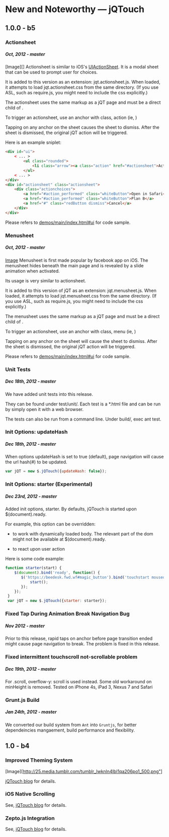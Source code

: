 # New and Noteworthy — jQTouch

## 1.0.0 - b5

### Actionsheet

##### Oct, 2012 - master

[Image][] Actionsheet is similar to iOS's [UIActionSheet][2]. It is a modal sheet that can be used to prompt user for choices. 

It is added to this version as an extension: jqt.actionsheet.js. When loaded, it attempts to load jqt.actionsheet.css from the same directory. (If you use ASL, such as require.js, you might need to include the css explicitly.) 

The actionsheet uses the same markup as a jQT page and must be a direct child of . 

To trigger an actionsheet, use an anchor with class, action (ie, ) 

Tapping on any anchor on the sheet causes the sheet to dismiss. After the sheet is dismissed, the original jQT action will be triggered. 

Here is an example sniplet:

```html    
<div id="ui">
    < ... >
        <ul class="rounded">
            <li class="arrow"><a class="action" href="#actionsheet">Action</a></li>
        </ul>
    < ... >
</div>
<div id="actionsheet" class="actionsheet">
    <div class="actionchoices">
        <a href="#action_performed" class="whiteButton">Open in Safari</a>
        <a href="#action_performed" class="whiteButton">Plan B</a>
        <a href="#" class="redButton dismiss">Cancel</a>
    </div>
</div>
```

Please refers to [demos/main/index.html#ui][4] for code sample.

### Menusheet

##### Oct, 2012 - master

[Image][5] Menusheet is first made popular by facebook app on iOS. The menusheet hides beneath the main page and is revealed by a slide animation when activated.

Its usage is very similar to actionsheet. 

It is added to this version of jQT as an extension: jqt.menusheet.js. When loaded, it attempts to load jqt.menusheet.css from the same directory. (If you use ASL, such as require.js, you might need to include the css explicitly.) 

The menusheet uses the same markup as a jQT page and must be a direct child of . 

To trigger an actionsheet, use an anchor with class, menu (ie, ) 

Tapping on any anchor on the sheet will cause the sheet to dismiss. After the sheet is dismissed, the original jQT action will be triggered. 

Please refers to [demos/main/index.html#ui][4] for code sample. 

### Unit Tests

##### Dec 18th, 2012 - master

We have added unit tests into this release.

They can be found under test/unit/. Each test is a *.html file and can be run by simply open it with a web browser.

The tests can also be run from a command line. Under build/, exec ant test.

### Init Options: updateHash

##### Dec 18th, 2012 - master

When options updateHash is set to true (default), page navigation will cause the url hash(#) to be updated.

```JavaScript
var jQT = new $.jQTouch({updateHash: false});
```                      

### Init Options: starter (Experimental)

##### Dec 23rd, 2012 - master

Added init options, starter. By defaults, jQTouch is started upon $(document).ready.

For example, this option can be overridden:

- to work with dynamically loaded body. The relevant part of the dom might not be available at $(document).ready.

- to react upon user action

Here is some code example:

```JavaScript
function starter(start) {
    $(document).bind('ready', function() {
       $('https://beedesk.fwd.wf#magic_button').bind('touchstart mousedown', function() {
           start();
       });
    });
 }
 var jQT = new $.jQTouch({starter: starter});  
```

### Fixed Tap During Animation Break Navigation Bug

##### Nov 2012 - master

Prior to this release, rapid taps on anchor before page transition ended might cause page navigation to break. The problem is fixed in this release.

### Fixed intermittent touchscroll not-scrollable problem

##### Dec 19th, 2012 - master

For .scroll, overflow-y: scroll is used instead. Some old workaround on minHeight is removed. Tested on iPhone 4s, iPad 3, Nexus 7 and Safari


### Grunt.js Build

##### Jan 24th, 2012 - master

We converted our build system from `Ant` into `Gruntjs`, for better dependeincies mangaement, build performance and flexibility. 

## 1.0 - b4

### Improved Theming System

[Image][http://25.media.tumblr.com/tumblr_lwknln4IbI1qa206po1_500.png"]

[jQTouch blog][6] for details.

### iOS Native Scrolling

See, [jQTouch blog][7] for details.

### Zepto.js Integration

See, [jQTouch blog][8] for details.

 [1]: images/ActionSheet_Small.png
 [2]: http://developer.apple.com/library/ios/#documentation/uikit/reference/UIActionSheet_Class/Reference/Reference.html
 [3]: #actionsheet
 [4]: demos/main/index.html#ui
 [5]: images/MenuSheet_Small.png  
 [6]: http://blog.jqtouch.com/post/14579716419/improved-theming
 [7]: http://blog.jqtouch.com/post/14586457670/ios5-scrolling
 [8]: http://blog.jqtouch.com/post/14576505296/zepto-js

